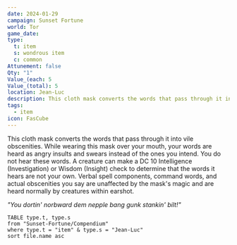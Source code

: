 ```yaml
---
date: 2024-01-29
campaign: Sunset Fortune
world: Tor
game_date: 
type:
  t: item
  s: wondrous item
  c: common
Attunement: false
Qty: "1"
Value_(each: 5
Value_(total): 5
location: Jean-Luc
description: This cloth mask converts the words that pass through it into vile obscenities
tags:
  - item
icon: FasCube
---
```


This cloth mask converts the words that pass through it into vile obscenities. While wearing this mask over your mouth, your words are heard as angry insults and swears instead of the ones you intend. You do not hear these words. A creature can make a DC 10 Intelligence (Investigation) or Wisdom (Insight) check to determine that the words it hears are not your own. Verbal spell components, command words, and actual obscenities you say are unaffected by the mask's magic and are heard normally by creatures within earshot.

_"You dortin' norbward dem nepple bang gunk stankin' bilt!"_

``` dataview
TABLE type.t, type.s
from "Sunset-Fortune/Compendium"
where type.t = "item" & type.s = "Jean-Luc"
sort file.name asc
```